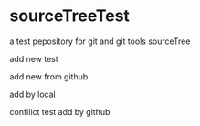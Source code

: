 # sourceTreeTest
a test pepository for git and git tools sourceTree

add new test

add new from github

add by local 


confilict test
add by github

